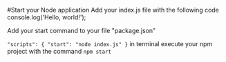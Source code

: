 #Start your Node application
Add your index.js file
with the following code
console.log('Hello, world!');

Add your start command to your file
"package.json"

`
"scripts": {
"start": "node index.js"
}
`
in terminal execute your npm project with the
command `npm start`